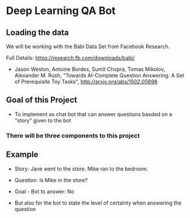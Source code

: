 # Deep Learning QA Bot

## Loading the data

We will be working with the Babi Data Set from Facebook Research.

Full Details: https://research.fb.com/downloads/babi/

- Jason Weston, Antoine Bordes, Sumit Chopra, Tomas Mikolov, Alexander M. Rush,
  "Towards AI-Complete Question Answering: A Set of Prerequisite Toy Tasks",
  http://arxiv.org/abs/1502.05698
  

## Goal of this Project

+ To implement as chat bot that can answer questions basded on a "story" given to the bot

### There will be three components to this project

## Example

+ Story: Jane went to the store. Mike ran to the bedroom.

+ Question: Is Mike in the store?

+ Goal - Bot to answer: No

+ But also for the bot to state the level of certainty when answering the question
